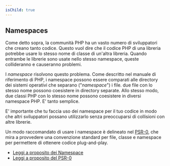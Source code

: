 ```yaml
---
isChild: true
---
```


## Namespaces

Come detto sopra, la communità PHP ha un vasto numero di sviluppatori che creano tanto codice. Questo vuol dire che il codice PHP di una libreria potrebbe usare lo stesso nome di classe di un'altra libreria. Quando entrambe le librerie sono usate nello stesso namespace, queste collideranno e causeranno problemi.

I _namespace_ risolvono questo problema. Come descritto nel manuale di riferimento di PHP, i namespace possono essere comparati alle directory dei sistemi operativi che separano ("_namespace_") i file. due file con lo stesso nome possono coesistere in directory separate. Allo stesso modo, due classi PHP con lo stesso nome possono coesistere in diversi namespace PHP. E' tanto semplice.

E' importante che tu faccia uso dei namespace per il tuo codice in modo che altri sviluppatori possano utilizzarlo senza preoccuparsi di collisioni con altre librerie.

Un modo raccomandato di usare i namespace è delineato nel [PSR-0][psr0], che mira a provvedere una convenzione standard per file, classe e namespace per permettere di ottenere codice plug-and-play.

* [Leggi a proposito dei Namespace][namespaces]
* [Leggi a proposito del PSR-0][psr0]

[namespaces]: http://php.net/manual/en/language.namespaces.php
[psr0]: https://github.com/php-fig/fig-standards/blob/master/accepted/PSR-0.md
